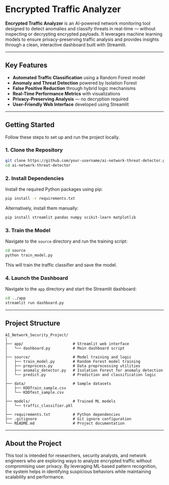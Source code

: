 # Encrypted Traffic Analyzer

**Encrypted Traffic Analyzer** is an AI-powered network monitoring tool designed to detect anomalies and classify threats in real-time — without inspecting or decrypting encrypted payloads. It leverages machine learning models to ensure privacy-preserving traffic analysis and provides insights through a clean, interactive dashboard built with Streamlit.

---

## Key Features

- **Automated Traffic Classification** using a Random Forest model  
- **Anomaly and Threat Detection** powered by Isolation Forest  
- **False Positive Reduction** through hybrid logic mechanisms  
- **Real-Time Performance Metrics** with visualizations  
- **Privacy-Preserving Analysis** — no decryption required  
- **User-Friendly Web Interface** developed using Streamlit  

---

## Getting Started

Follow these steps to set up and run the project locally.

### 1. Clone the Repository

```bash
git clone https://github.com/your-username/ai-network-threat-detector.git
cd ai-network-threat-detector
```

### 2. Install Dependencies

Install the required Python packages using pip:

```bash
pip install -r requirements.txt
```

Alternatively, install them manually:

```bash
pip install streamlit pandas numpy scikit-learn matplotlib
```

### 3. Train the Model

Navigate to the `source` directory and run the training script:

```bash
cd source
python train_model.py
```

This will train the traffic classifier and save the model.

### 4. Launch the Dashboard

Navigate to the `app` directory and start the Streamlit dashboard:

```bash
cd ../app
streamlit run dashboard.py
```

---

## Project Structure

```
AI_Network_Security_Project/
│
├── app/                      # Streamlit web interface
│   └── dashboard.py          # Main dashboard script
│
├── source/                   # Model training and logic
│   ├── train_model.py        # Random Forest model training
│   ├── preprocess.py         # Data preprocessing utilities
│   ├── anomaly_detector.py   # Isolation Forest for anomaly detection
│   └── predict.py            # Prediction and classification logic
│
├── data/                     # Sample datasets
│   ├── KDDTrain_sample.csv
│   └── KDDTest_sample.csv
│
├── models/                   # Trained ML models
│   └── traffic_classifier.pkl
│
├── requirements.txt          # Python dependencies
├── .gitignore                # Git ignore configuration
└── README.md                 # Project documentation
```

---

## About the Project

This tool is intended for researchers, security analysts, and network engineers who are exploring ways to analyze encrypted traffic without compromising user privacy. By leveraging ML-based pattern recognition, the system helps in identifying suspicious behaviors while maintaining scalability and performance.
